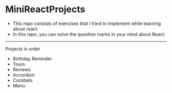 # MiniReactProjects

- This repo consists of exercises that I tried to implement while learning about react.
- In this repo, you can solve the question marks in your mind about React.

---

Projects in order

- Birthday Reminder
- Tours
- Reviews
- Accordion
- Cocktails
- Menu
